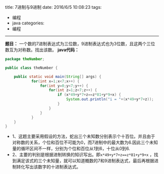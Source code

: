 title: 7进制与9进制
date: 2016/6/5 10:08:23
tags:
- 编程
- java
categories:
- 编程
---

**题目：** 一个数的7进制表达式为三位数，9进制表达式也为3位数，且这两个三位数互为对称数。找出该数。
**java代码：**
```java
package theNumber;

public class theNumber {

    public static void main(String[] args) {        
            for(int x=1;x<7;x++) {
                for(int y=0;y<7;y++) {
                    for(int z=1;z<7;z++) {
                        if (x*49+y*7+z==z*81+y*9+x) {
                            System.out.println("i = "+(x*49+y*7+z));
                        }
                    }
                }
            }
    }
}

```

<!-- more -->

- 1、这题主要采用假设的方法，蛇出三个未知数分别表示个十百位。并且由于对称数的关系，个位和百位不可能为0，而7进制中的最大数为6.因此三个未知量的循环区间不一样，分别为个位和百位从1到6，十位从0到6.
- 2、主要的判别是根据进制转换的知识写出。即`x*49+y*7+z==z*81+y*9+x` ，找到满足该式的三个未知量，就可以知道概数的7和9进制表达式，最后再根据进制转化写出该数字的十进制表达式。
